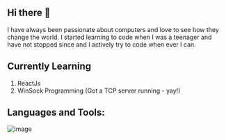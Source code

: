 ## Hi there 👋

<!--
**Helios03/Helios03** is a ✨ _special_ ✨ repository because its `README.md` (this file) appears on your GitHub profile.

Here are some ideas to get you started:

- 🔭 I’m currently working on ...
- 🌱 I’m currently learning ...
- 👯 I’m looking to collaborate on ...
- 🤔 I’m looking for help with ...
- 💬 Ask me about ...
- 📫 How to reach me: ...
- 😄 Pronouns: ...
- ⚡ Fun fact: ...
-->
I have always been passionate about computers and love to see how they change the world. I started learning to code when I was a teenager and have not stopped since and I actively try to code when ever I can.

## Currently Learning
1. ReactJs
1. WinSock Programming (Got a TCP server running - yay!)

## Languages and Tools:
![image]({https://img.shields.io/badge/Gmail-D14836?style=for-the-badge&logo=gmail&logoColor=white})
